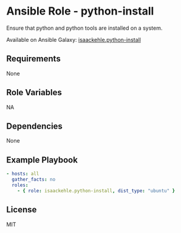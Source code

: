# Ansible Role - python-install

Ensure that python and python tools are installed on a system.

Available on Ansible Galaxy: [isaackehle.python-install](https://galaxy.ansible.com/isaackehle/python-install)

## Requirements

None

## Role Variables

NA

## Dependencies

None

## Example Playbook

```yaml
- hosts: all
  gather_facts: no
  roles:
    - { role: isaackehle.python-install, dist_type: "ubuntu" }
```

## License

MIT
